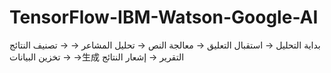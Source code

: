 # TensorFlow-IBM-Watson-Google-AI
بداية التحليل → استقبال التعليق → معالجة النص → تحليل المشاعر → → تصنيف النتائج → تخزين البيانات →生成 التقرير → إشعار النتائج
